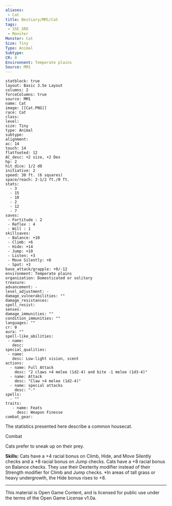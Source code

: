 ```yaml
---
aliases:
 - Cat
title: Bestiary/MM1/Cat
tags: 
 - 35E_SRD
 - Monster
Monster: Cat
Size: Tiny
Type: Animal
Subtype: 
CR: 0
Environnent: Temperate plains
Source: MM1
---
```


```statblock
statblock: true
layout: Basic 3.5e Layout
columns: 2
forceColumns: true
source: MM1 
name: Cat
image: [[Cat.PNG]]
race: Cat
class: 
level: 
size: Tiny
type: Animal
subtype: 
alignment: 
ac: 14
touch: 14
flatfooted: 12
AC_desc: +2 size, +2 Dex
hp: 2
hit_dice: 1/2 d8
initiative: 2
speed: 30 ft. (6 squares)
space/reach: 2-1/2 ft./0 ft.
stats:
  - 3
  - 15
  - 10
  - 2
  - 12
  - 7
saves:
 - Fortitude : 2
 - Reflex : 4
 - Will : 1
skillsaves:
 - Balance: +10
 - Climb: +6
 - Hide: +14
 - Jump: +10
 - Listen: +3
 - Move Silently: +6
 - Spot: +3
base_attack/grapple: +0/-12
environment: Temperate plains
organization: Domesticated or solitary
treasure: 
advancement: -
level_adjustment: -
damage_vulnerabilities: ""
damage_resistances: 
spell_resist: 
senses: 
damage_immunities: ""
condition_immunities: ""
languages: ""
cr: 0
aura: ""
spell-like_abilities:
 - name: 
   desc: 
special_qualities:
 - name:
   desc: Low-light vision, scent
actions:
  - name: Full Attack
    desc: "2 claws +4 melee (1d2-4) and bite -1 melee (1d3-4)"
  - name: Attack
    desc: "Claw +4 melee (1d2-4)"
  - name: special attacks
    desc: "-"
spells:
  - ""
traits:
   - name: Feats
     desc: Weapon Finesse
combat_gear:  
```


The statistics presented here describe a common housecat.

Combat

Cats prefer to sneak up on their prey.


**Skills:** Cats have a +4 racial bonus on Climb, Hide, and Move Silently checks and a +8 racial bonus on Jump checks. Cats have a +8 racial bonus on Balance checks. They use their Dexterity modifier instead of their Strength modifier for Climb and Jump checks. *In areas of tall grass or heavy undergrowth, the Hide bonus rises to +8.

---

This material is Open Game Content, and is licensed for public use under the terms of the Open Game License v1.0a.
